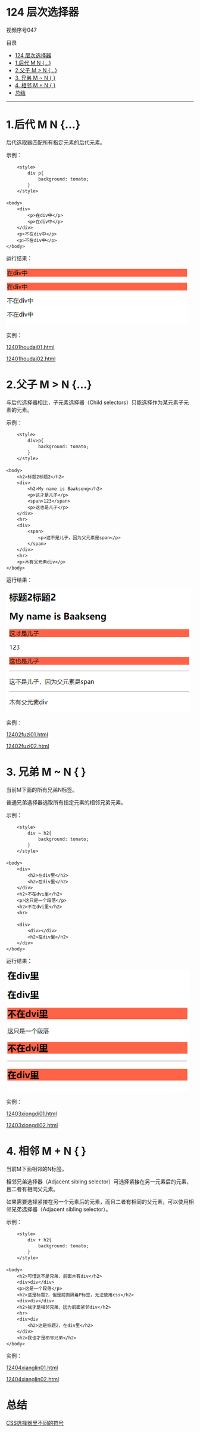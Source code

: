 # 124 层次选择器

视频序号047

目录
- [124 层次选择器](#124-层次选择器)
- [1.后代 M N {...}](#1后代-m-n-)
- [2.父子 M > N {...}](#2父子-m--n-)
- [3. 兄弟  M ~ N { }](#3-兄弟--m--n--)
- [4. 相邻  M + N { }](#4-相邻--m--n--)
- [总结](#总结)


***

# 1.后代 M N {...}

后代选取器匹配所有指定元素的后代元素。

示例：

```
    <style>
        div p{
            background: tomato;
        }
    </style>
    
<body>
    <div>
        <p>在div中</p>
        <p>在div中</p>
    </div>
    <p>不在div中</p>
    <p>不在div中</p>
</body>
```

运行结果：

![1240101](img/1240101.png)

实例： 

 [12401houdai01.html](12401houdai01.html) 

 [12401houdai02.html](12401houdai02.html) 



# 2.父子 M > N {...}

与后代选择器相比，子元素选择器（Child selectors）只能选择作为某元素子元素的元素。

示例：

```
    <style>
        div>p{
            background: tomato;
        }
    </style>
    
<body>
    <h2>标题2标题2</h2>
    <div>
        <h2>My name is Baakseng</h2>
        <p>这才是儿子</p>
        <span>123</span>
        <p>这也是儿子</p>
    </div>
    <hr>
    <div>
        <span>
            <p>这不是儿子，因为父元素是span</p>
        </span>
    </div>
    <hr>
    <p>木有父元素div</p>
</body>
```

运行结果：

![1240201](img/1240201.png)

实例：

 [12402fuzi01.html](12402fuzi01.html) 

 [12402fuzi02.html](12402fuzi02.html) 



# 3. 兄弟  M ~ N { }  

当前M下面的所有兄弟N标签。

普通兄弟选择器选取所有指定元素的相邻兄弟元素。

示例：

```
    <style>
        div ~ h2{
            background: tomato;
        }
    </style>
   
<body>
    <div>
        <h2>在div里</h2>
        <h2>在div里</h2>
    </div>
    <h2>不在dvi里</h2>
    <p>这只是一个段落</p>
    <h2>不在dvi里</h2>
    <hr>

    <div>
        <div></div>
        <h2>在div里</h2>
    </div>
</body>
```

运行结果：

![1240301](img/1240301.png)

实例：

 [12403xiongdi01.html](12403xiongdi01.html) 

 [12403xiongdi02.html](12403xiongdi02.html) 



# 4. 相邻  M + N { }  

当前M下面相邻的N标签。

相邻兄弟选择器（Adjacent sibling selector）可选择紧接在另一元素后的元素，且二者有相同父元素。

如果需要选择紧接在另一个元素后的元素，而且二者有相同的父元素，可以使用相邻兄弟选择器（Adjacent sibling selector）。

示例：

```
    <style>
        div + h2{
            background: tomato;
        }
    </style>
    
<body>
    <h2>可惜这不是兄弟，前面木有div</h2>
    <div>div</div>
    <p>这是一个段落</p>
    <h2>这是标题2，但是前面隔着P标签，无法使用css</h2>
    <div>div</div>
    <h2>我才是相邻兄弟，因为前面紧邻div</h2>
    <hr>
    <div>div
        <h2>这是标题2，在div里</h2>
    </div>
    <h2>我也才是相邻兄弟</h2>
</body>
```

实例：

 [12404xianglin01.html](12404xianglin01.html) 

 [12404xianglin02.html](12404xianglin02.html) 

# 总结

<a href="CSS选择器里不同的符号.md">CSS选择器里不同的符号</a>

